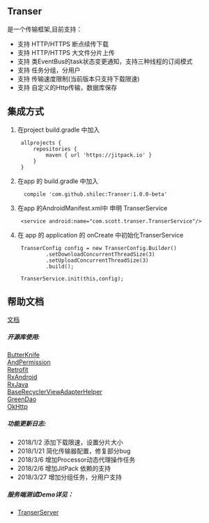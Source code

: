 ## Transer
是一个传输框架,目前支持：

- 支持 HTTP/HTTPS 断点续传下载
- 支持 HTTP/HTTPS 大文件分片上传
- 支持 类EventBus的task状态变更通知，支持三种线程的订阅模式
- 支持 任务分组，分用户
- 支持 传输速度限制(当前版本只支持下载限速)
- 支持 自定义的Http传输，数据库保存

## 集成方式
1. 在project build.gradle 中加入

        allprojects {
            repositories {
                maven { url 'https://jitpack.io' }
            }
        }

2. 在app 的 build.gradle 中加入

         compile 'com.github.shilec:Transer:1.0.0-beta'

3. 在app 的AndroidManifest.xml中 申明 TranserService

        <service android:name="com.scott.transer.TranserService"/>

4. 在 app 的 application 的 onCreate 中初始化TranserService

        TranserConfig config = new TranserConfig.Builder()
                .setDownloadConcurrentThreadSize(3)
                .setUploadConcurrentThreadSize(3)
                .build();

        TranserService.init(this,config);

## 帮助文档
[文档](https://github.com/shilec/Transer/blob/master/transer_doc.md)


##### 开源库使用:</br>

<a href="http://jakewharton.github.io/butterknife/">ButterKnife</a></br>
<a href="https://github.com/yanzhenjie/AndPermission">AndPermission</a></br>
<a href="https://github.com/square/retrofit">Retrofit</a></br>
<a href="https://github.com/ReactiveX/RxAndroid">RxAndroid</a></br>
<a href="https://github.com/ReactiveX/RxJava">RxJava</a></br>
<a href="https://github.com/CymChad/BaseRecyclerViewAdapterHelper">BaseRecyclerViewAdapterHelper</a></br>
<a href="https://github.com/greenrobot/greenDAO">GreenDao</a></br>
<a href="https://github.com/square/okhttp">OkHttp</a></br>

##### 功能更新日志:

- 2018/1/2 添加下载限速，设置分片大小
- 2018/1/21 简化传输器配置，修复部分bug
- 2018/3/6 增加Processor动态代理操作任务
- 2018/2/6 增加JitPack 依赖的支持
- 2018/3/27 增加分组任务，分用户支持


##### 服务端测试Demo详见：

- <a href="https://github.com/shilec/TranserServer">TranserServer</a>
